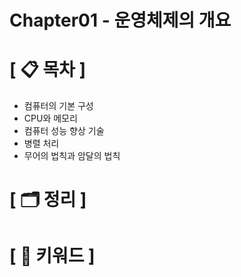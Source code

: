 # **Chapter01 - 운영체제의 개요**

# **[ 📋 목차 ]**
- 컴퓨터의 기본 구성
- CPU와 메모리
- 컴퓨터 성능 향상 기술
- 병렬 처리
- 무어의 법칙과 암달의 법칙

# **[ 🗂️ 정리 ]**

# **[ 🔑 키워드 ]**
